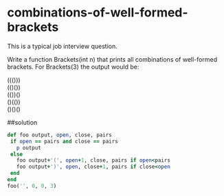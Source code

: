 combinations-of-well-formed-brackets
====================================

This is a typical job interview question. 

Write a function Brackets(int n) that prints all   combinations of well-formed brackets. For Brackets(3) the output would be:
 
 ((()))  
 (()())  
 (())()  
 ()(())  
 ()()()  
 
##solution
 
 ```ruby
def foo output, open, close, pairs
  if open == pairs and close == pairs
    p output
  else
    foo output+'(', open+1, close, pairs if open<pairs      
    foo output+')', open, close+1, pairs if close<open      
  end
end
foo('', 0, 0, 3)
 ```
